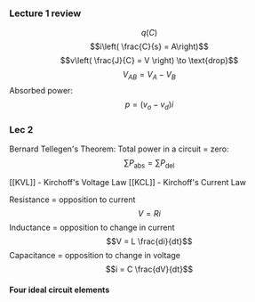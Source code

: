 ### Lecture 1 review
$$q(C)$$
$$i\left( \frac{C}{s} = A\right)$$
$$v\left( \frac{J}{C} = V \right) \to \text{drop}$$
$$V_{AB}=V_{A}-V_{B}$$
Absorbed power:
$$p=(v_{o}-v_{d})i$$

### Lec 2

Bernard Tellegen's Theorem:
Total power in a circuit = zero:
$$\sum P_{\text{abs}} = \sum P_{\text{del}} $$

[[KVL]] - Kirchoff's Voltage Law
[[KCL]] - Kirchoff's Current Law

Resistance = opposition to current
$$V =Ri$$
Inductance = opposition to change in current
$$V = L \frac{di}{dt}$$
Capacitance = opposition to change in voltage
$$i = C \frac{dV}{dt}$$

#### Four ideal circuit elements

